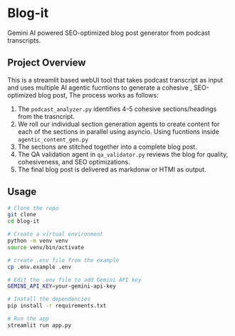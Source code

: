# Blog-it

Gemini AI powered SEO-optimized blog post generator from podcast transcripts.

## Project Overview
This is a streamlit based webUI tool that takes podcast transcript as input and uses multiple AI agentic fucntions to generate a cohesive , SEO-optimized blog post, The process works as follows:

1. The `podcast_analyzer.py` identifies 4-5 cohesive sections/headings from the trasncript.
2. We roll our individual section generation agents to create content for each of the sections in parallel using asyncio. Using fucntions inside `agentic_content_gen.py`
3. The sections are stitched together into a complete blog post.
4. The QA validation agent in `qa_validator.py` reviews the blog for quality, cohesiveness, and SEO optimizations.
5. The final blog post is delivered as markdonw or HTMl as output.

## Usage

```bash
# Clone the repo
git clone
cd blog-it

# Create a virtual environment
python -m venv venv
source venv/bin/activate

# create .env file from the example
cp .env.example .env

# Edit the .env file to add Gemini API key
GEMINI_API_KEY=your-gemini-api-key

# Install the dependencies
pip install -r requirements.txt

# Run the app
streamlit run app.py
```

